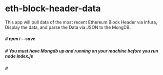 # eth-block-header-data
This app will pull data of the most recent Ethereum Block Header via Infura, Display the data, and parse the Data via JSON to the MongDB.

<h5># npm i --save

<h5># You must have Mongdb up and running on your machine before you run node index.js

<h5>#
